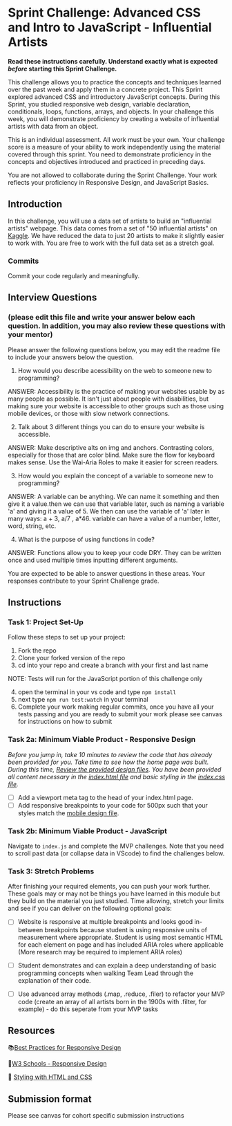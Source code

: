 # Sprint Challenge: Advanced CSS and Intro to JavaScript - Influential Artists

**Read these instructions carefully. Understand exactly what is expected _before_ starting this Sprint Challenge.**

This challenge allows you to practice the concepts and techniques learned over the past week and apply them in a concrete project. This Sprint 
explored advanced CSS and introductory JavaScript concepts. During this Sprint, you studied responsive web design, variable declaration, conditionals, 
loops, functions, arrays, and objects. In your challenge this week, you will demonstrate proficiency by creating a website of influential artists 
with data from an object.

This is an individual assessment. All work must be your own. Your challenge score is a measure of your ability to work independently using the 
material covered through this sprint. You need to demonstrate proficiency in the concepts and objectives introduced and practiced in preceding days.

You are not allowed to collaborate during the Sprint Challenge. Your work reflects your proficiency in Responsive Design, and JavaScript Basics.


## Introduction

In this challenge, you will use a data set of artists to build an "influential artists" webpage. This data comes from a set of "50 influential artists" on [Kaggle](https://www.kaggle.com/ikarus777/best-artworks-of-all-time). We have reduced the data to just 20 artists to make it slightly easier to work with. You are free to work with the full data set as a stretch goal.

### Commits

Commit your code regularly and meaningfully. 

## Interview Questions
### (please edit this file and write your answer below each question. In addition, you may also review these questions with your mentor)

Please answer the following questions below, you may edit the readme file to include your answers below the question.

1. How would you describe acessibility on the web to someone new to programming?

ANSWER: Accessibility is the practice of making your websites usable by as many people as possible. It isn't just about people with disabilities,
        but making sure your website is accessible to other groups such as those using mobile devices, or those with slow network connections.

2. Talk about 3 different things you can do to ensure your website is accessible.

ANSWER: Make descriptive alts on img and anchors. Contrasting colors, especially for those that are color blind. Make sure the flow for keyboard 
        makes sense. Use the Wai-Aria Roles to make it easier for screen readers.

3. How would you explain the concept of a variable to someone new to programming?

ANSWER: A variable can be anything. We can name it something and then give it a value.then we can use that variable later, such as naming a variable
        'a' and giving it a value of 5. We then can use the variable of 'a' later in many ways: a + 3, a/7 , a*46. variable can have a value of a 
        number, letter, word, string, etc.

4. What is the purpose of using functions in code?

ANSWER: Functions allow you to keep your code DRY. They can be written once and used multiple times inputting different arguments.


You are expected to be able to answer questions in these areas. Your responses contribute to your Sprint Challenge grade. 

## Instructions

### Task 1: Project Set-Up

Follow these steps to set up your project:

1. Fork the repo
2. Clone your forked version of the repo
3. cd into your repo and create a branch with your first and last name

NOTE: Tests will run for the JavaScript portion of this challenge only

4. open the terminal in your vs code and type `npm install`
5. next type `npm run test:watch` in your terminal
6. Complete your work making regular commits, once you have all your tests passing and you are ready to submit your work please see canvas for instructions on how to submit

### Task 2a:  Minimum Viable Product - Responsive Design

*Before you jump in, take 10 minutes to review the code that has already been provided for you. Take time to see how the home page was built. During this time, [Review the provided design files](design/). You have been provided all content necessary in the [index.html file](index.html) and basic styling in the [index.css file](css/index.css).*

* [ ] Add a viewport meta tag to the head of your index.html page.
* [ ] Add responsive breakpoints to your code for 500px such that your styles match the [mobile design file](design/Mobile.png).

### Task 2b: Minimum Viable Product - JavaScript

Navigate to `index.js` and complete the MVP challenges. Note that you need to scroll past data (or collapse data in VScode) to find the challenges below.

### Task 3: Stretch Problems

After finishing your required elements, you can push your work further. These goals may or may not be things you have learned in this module but 
they build on the material you just studied. Time allowing, stretch your limits and see if you can deliver on the following optional goals:


* [ ] Website is responsive at multiple breakpoints and looks good in-between breakpoints because student is using responsive units of measurement 
      where appropriate. Student is using most semantic HTML for each element on page and has included ARIA roles where applicable (More research may be 
    required to implement ARIA roles)  

* [ ] Student demonstrates and can explain a deep understanding of basic programming concepts when walking Team Lead through the explanation of 
      their code.

* [ ] Use advanced array methods (.map, .reduce, .filer) to refactor your MVP code (create an array of all artists born in the 1900s 
      with .filter, for example) - do this seperate from your MVP tasks


## Resources

📚[Best Practices for Responsive Design](https://www.browserstack.com/guide/responsive-design-breakpoints)

🤝[W3 Schools - Responsive Design](https://www.w3schools.com/html/html_responsive.asp)

👀 [Styling with HTML and CSS](https://www.w3schools.com/html/html_css.asp)

## Submission format

Please see canvas for cohort specific submission instructions 
